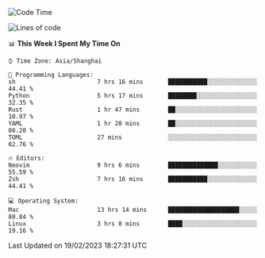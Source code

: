 <!--START_SECTION:waka-->
![Code Time](http://img.shields.io/badge/Code%20Time-1%2C158%20hrs%204%20mins-blue)

![Lines of code](https://img.shields.io/badge/From%20Hello%20World%20I%27ve%20Written-65%20Thousand%20lines%20of%20code-blue)

📊 **This Week I Spent My Time On** 

```text
⌚︎ Time Zone: Asia/Shanghai

💬 Programming Languages: 
sh                       7 hrs 16 mins       ███████████░░░░░░░░░░░░░░   44.41 % 
Python                   5 hrs 17 mins       ████████░░░░░░░░░░░░░░░░░   32.35 % 
Rust                     1 hr 47 mins        ██░░░░░░░░░░░░░░░░░░░░░░░   10.97 % 
YAML                     1 hr 20 mins        ██░░░░░░░░░░░░░░░░░░░░░░░   08.20 % 
TOML                     27 mins             ░░░░░░░░░░░░░░░░░░░░░░░░░   02.76 % 

🔥 Editors: 
Neovim                   9 hrs 6 mins        ██████████████░░░░░░░░░░░   55.59 % 
Zsh                      7 hrs 16 mins       ███████████░░░░░░░░░░░░░░   44.41 % 

💻 Operating System: 
Mac                      13 hrs 14 mins      ████████████████████░░░░░   80.84 % 
Linux                    3 hrs 8 mins        ████░░░░░░░░░░░░░░░░░░░░░   19.16 % 

```


 Last Updated on 19/02/2023 18:27:31 UTC
<!--END_SECTION:waka-->
